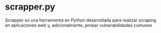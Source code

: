 # scrapper.py
 Scrapper es una herramienta en Python desarrollada para realizar scraping en aplicaciones web y, adicionalmente, probar vulnerabilidades comunes
